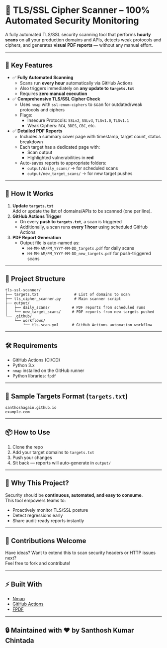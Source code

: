 # 🔐 TLS/SSL Cipher Scanner – 100% Automated Security Monitoring

A fully automated TLS/SSL security scanning tool that performs **hourly scans** on all your production domains and APIs, detects weak protocols and ciphers, and generates **visual PDF reports** — without any manual effort.

---

## 🚀 Key Features

- ✅ **Fully Automated Scanning**  
  - Scans run **every hour** automatically via GitHub Actions  
  - Also triggers immediately on **any update to `targets.txt`**  
  - Requires **zero manual execution**
- ✅ **Comprehensive TLS/SSL Cipher Check**  
  - Uses `nmap` with `ssl-enum-ciphers` to scan for outdated/weak protocols and ciphers  
  - Flags:
    - Insecure Protocols: `SSLv2`, `SSLv3`, `TLSv1.0`, `TLSv1.1`
    - Weak Ciphers: `RC4`, `3DES`, `CBC`, etc.
- ✅ **Detailed PDF Reports**  
  - Includes a summary cover page with timestamp, target count, status breakdown  
  - Each target has a dedicated page with:
    - Scan output
    - Highlighted vulnerabilities in **red**
  - Auto-saves reports to appropriate folders:
    - `output/daily_scans/` → for scheduled scans
    - `output/new_target_scans/` → for new target pushes

---

## 🧠 How It Works

1. **Update `targets.txt`**  
   Add or update the list of domains/APIs to be scanned (one per line).
2. **GitHub Actions Trigger**  
   - On every **push to `targets.txt`**, a scan is triggered
   - Additionally, a scan runs **every 1 hour** using scheduled GitHub Actions
3. **PDF Report Generation**  
   - Output file is auto-named as:
     - `HH-MM-AM/PM_YYYY-MM-DD_targets.pdf` for daily scans
     - `HH-MM-AM/PM_YYYY-MM-DD_new_targets.pdf` for push-triggered scans

---

## 📁 Project Structure

```
tls-ssl-scanner/
├── targets.txt                # List of domains to scan
├── tls_cipher_scanner.py      # Main scanner script
├── output/
│   ├── daily_scans/          # PDF reports from scheduled runs
│   └── new_target_scans/     # PDF reports from new targets pushed
└── .github/
    └── workflows/
        └── tls-scan.yml      # GitHub Actions automation workflow
```

---

## 🛠️ Requirements

- GitHub Actions (CI/CD)
- Python 3.x
- `nmap` installed on the GitHub runner
- Python libraries: `fpdf`

---

## 🧪 Sample Targets Format (`targets.txt`)

```
santhoshagain.github.io
example.com
```

---

## 📦 How to Use

1. Clone the repo  
2. Add your target domains to `targets.txt`  
3. Push your changes  
4. Sit back — reports will auto-generate in `output/`

---

## 🧭 Why This Project?

Security should be **continuous, automated, and easy to consume**.  
This tool empowers teams to:
- Proactively monitor TLS/SSL posture
- Detect regressions early
- Share audit-ready reports instantly

---

## 🙌 Contributions Welcome

Have ideas? Want to extend this to scan security headers or HTTP issues next?  
Feel free to fork and contribute!

---

## ⚡ Built With

- [Nmap](https://nmap.org/)
- [GitHub Actions](https://github.com/features/actions)
- [FPDF](https://pyfpdf.github.io/)

---

## 🔒 Maintained with ❤️ by Santhosh Kumar Chintada

